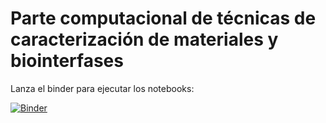 # Parte computacional de técnicas de caracterización de materiales y biointerfases

Lanza el binder para ejecutar los notebooks:

[![Binder](https://mybinder.org/badge_logo.svg)](https://mybinder.org/v2/gh/emartineznunez/Master_Quimica/master)
